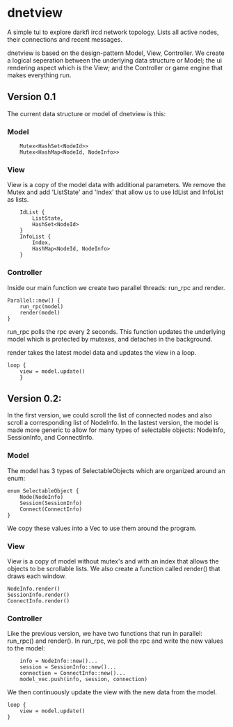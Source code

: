 # dnetview

A simple tui to explore darkfi ircd network topology. Lists all active
nodes, their connections and recent messages.

dnetview is based on the design-pattern Model, View, Controller. We
create a logical seperation between the underlying data structure or
Model; the ui rendering aspect which is the View; and the Controller or
game engine that makes everything run.

## Version 0.1

The current data structure or model of dnetview is this: 

### Model
```
    Mutex<HashSet<NodeId>>
    Mutex<HashMap<NodeId, NodeInfo>>
```

### View
View is a copy of the model data with additional parameters. We remove
the Mutex and add 'ListState' and 'Index' that allow us to use IdList
and InfoList as lists.

```
    IdList {
        ListState,
        HashSet<NodeId>
    }
    InfoList {
        Index,
        HashMap<NodeId, NodeInfo>
    }
```

### Controller

Inside our main function we create two parallel threads: run_rpc and render.

```
Parallel::new() {
    run_rpc(model)
    render(model)
}

```

run_rpc polls the rpc every 2 seconds. This function updates the
underlying model which is protected by mutexes, and detaches in the
background.

render takes the latest model data and updates the view in a loop.

```
loop {
    view = model.update()
    }
```

## Version 0.2:

In the first version, we could scroll the list of connected nodes and
also scroll a corresponding list of NodeInfo. In the lastest version,
the model is made more generic to allow for many types of selectable
objects: NodeInfo, SessionInfo, and ConnectInfo.

### Model

The model has 3 types of SelectableObjects which are organized around
an enum:

```
enum SelectableObject {
    Node(NodeInfo)
    Session(SessionInfo)
    Connect(ConnectInfo)
}
```

We copy these values into a Vec<SelectableObject> to use them around the program.

### View

View is a copy of model without mutex's and with an index that allows the
objects to be scrollable lists. We also create a function called render()
that draws each window.

```
NodeInfo.render()
SessionInfo.render()
ConnectInfo.render()
```

### Controller

Like the previous version, we have two functions that run in parallel:
run_rpc() and render().  In run_rpc, we poll the rpc and write the new
values to the model:


```
    info = NodeInfo::new()...
    session = SessionInfo::new()...
    connection = ConnectInfo::new()...
    model_vec.push(info, session, connection)
```

We then continuously update the view with the new data from the model.

```
loop {
    view = model.update()
}
```
